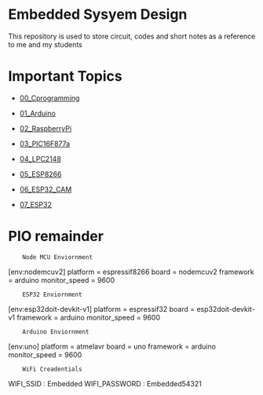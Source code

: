 # Embedded Sysyem Design
This repository is used to store circuit, codes and short notes as a reference to me and my students

# Important Topics

- <p><a href="https://github.com/HoNtErBoT/Embedded-code/tree/main/01_Notes/01_C_Programming">00_Cprogramming</a></p>
- <p><a href="https://github.com/HoNtErBoT/Embedded-code/tree/main/00_Important%20Code/01_Arduino">01_Arduino</a></p>
- <p><a href="https://github.com/HoNtErBoT/Embedded-code/tree/main/00_Important%20Code/02_RaspberryPi">02_RaspberryPi</a></p>
- <p><a href="https://github.com/HoNtErBoT/Embedded-code/tree/main/00_Important%20Code/03_PIC16F877a">03_PIC16F877a</a></p>
- <p><a href="https://github.com/HoNtErBoT/Embedded-code/edit/main/00_Important%20Code/04_LPC2148">04_LPC2148</a></p>
- <p><a href="https://github.com/HoNtErBoT/Embedded-code/tree/main/00_Important%20Code/05_ESP8266">05_ESP8266</a></p>
- <p><a href="https://github.com/HoNtErBoT/Embedded-code/tree/main/00_Important%20Code/06_ESP32_CAM">06_ESP32_CAM</a></p>
- <p><a href="https://github.com/HoNtErBoT/Embedded-code/tree/main/00_Important%20Code/07_ESP32">07_ESP32</a></p>





# PIO remainder



        Node MCU Enviornment

[env:nodemcuv2]
platform = espressif8266
board = nodemcuv2
framework = arduino
monitor_speed = 9600


        ESP32 Enviornment
        
[env:esp32doit-devkit-v1]
platform = espressif32
board = esp32doit-devkit-v1
framework = arduino
monitor_speed = 9600


        Arduino Enviornment

[env:uno]
platform = atmelavr
board = uno
framework = arduino
monitor_speed = 9600


        WiFi Creadentials


 WIFI_SSID      : Embedded
 WIFI_PASSWORD  : Embedded54321







